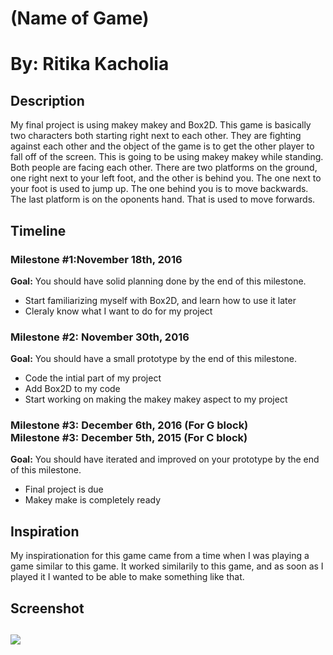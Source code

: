 <h1>(Name of Game)</h1>

<h1>By: Ritika Kacholia</h1>

<h2>Description</h2>

<p>My final project is using makey makey and Box2D. This game is basically two characters both starting right next to each other. They are
fighting against each other and the object of the game is to get the other player to fall off of the screen. This is going to be using makey makey while standing. Both people are facing each other. There are two platforms on the ground, one right next to your left foot, and the other is behind you. The one next to your foot is used to jump up. The one behind you is to move backwards. The last platform is on the oponents hand. That is used to move forwards. </p>

<h2>Timeline</h2>

<div>
  <h3>Milestone #1:November 18th, 2016 </h3>
  <strong>Goal:</strong> You should have solid planning done by the end of this milestone.
  <ul>
    <li>Start familiarizing myself with Box2D, and learn how to use it later</li>
    <li>Cleraly know what I want to do for my project</li>
  </ul>
</div>
 
<p>
  <h3>Milestone #2: November 30th, 2016 </h3>
  <strong>Goal:</strong> You should have a small prototype by the end of this milestone.
  <ul>
    <li>Code the intial part of my project</li>
    <li>Add Box2D to my code</li>
    <li>Start working on making the makey makey aspect to my project</li>
  </ul>
</p>
 
<div>
  <h3>Milestone #3: December 6th, 2016 (For G block)</br>
  Milestone #3: December 5th, 2015 (For C block) </h3>
  <strong>Goal:</strong> You should have iterated and improved on your prototype by the end of this milestone.
  <ul>
    <li>Final project is due</li>
    <li>Makey make is completely ready</li>
  </ul>
</div>

<h2>Inspiration</h2>

<p>My inspirationation for this game came from a time when I was playing a game similar to this game. It worked similarily to this game, and as soon as I played it I wanted to be able to make something like that. </p>

<h2>Screenshot<h2>
<img src = "http://imgur.com/a/LeXdt">
